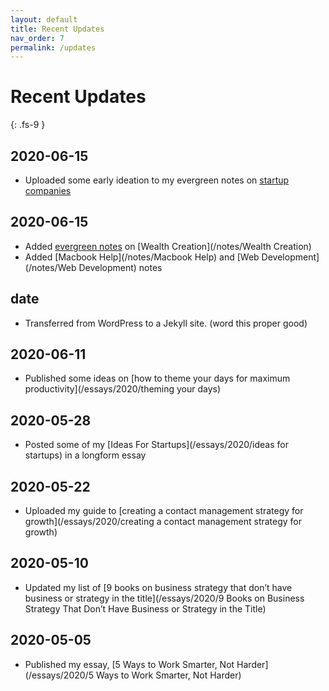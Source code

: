 ```yaml
---
layout: default
title: Recent Updates
nav_order: 7
permalink: /updates
---
```


# Recent Updates
{: .fs-9 }

## 2020-06-15
- Uploaded some early ideation to my evergreen notes on [startup companies](/notes/Startups)

## 2020-06-15
- Added [evergreen notes](/notes) on [Wealth Creation](/notes/Wealth Creation)
- Added [Macbook Help](/notes/Macbook Help) and [Web Development](/notes/Web Development) notes

## date
- Transferred from WordPress to a Jekyll site. (word this proper good)

## 2020-06-11
- Published some ideas on [how to theme your days for maximum productivity](/essays/2020/theming your days)

## 2020-05-28
- Posted some of my [Ideas For Startups](/essays/2020/ideas for startups) in a longform essay

## 2020-05-22
- Uploaded my guide to [creating a contact management strategy for growth](/essays/2020/creating a contact management strategy for growth)

## 2020-05-10
- Updated my list of [9 books on business strategy that don’t have business or strategy in the title](/essays/2020/9 Books on Business Strategy That Don’t Have Business or Strategy in the Title)

## 2020-05-05
- Published my essay, [5 Ways to Work Smarter, Not Harder](/essays/2020/5 Ways to Work Smarter, Not Harder)
